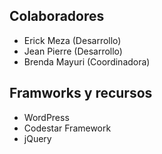 ## Colaboradores
* Erick Meza (Desarrollo)
* Jean Pierre (Desarrollo)
* Brenda Mayuri (Coordinadora)

## Framworks y recursos
* WordPress
* Codestar Framework
* jQuery
